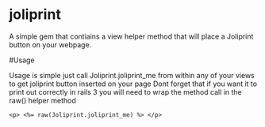 # joliprint

A simple gem that contiains a view helper method that will place a Joliprint button on your webpage.

#Usage

Usage is simple just call Joliprint.joliprint_me from within any of your views to get joliprint button inserted on your page
Dont forget that if you want it to print out correctly in rails 3 you
will need to wrap the method call in the raw() helper method

`<p> <%= raw(Joliprint.joliprint_me) %> </p>`

